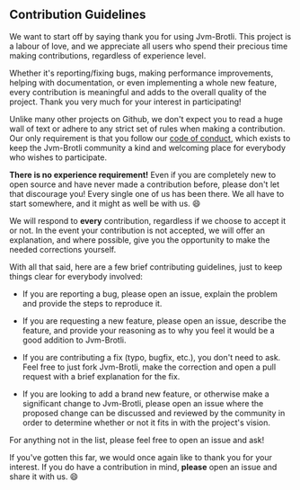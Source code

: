 ## Contribution Guidelines

We want to start off by saying thank you for using Jvm-Brotli. This project is a labour of love, and we appreciate all users who spend their precious time making contributions, regardless of experience level.
 
Whether it's reporting/fixing bugs, making performance improvements, helping with documentation, or even implementing a whole new feature, every contribution is meaningful and adds to the overall quality of the project. Thank you very much for your interest in participating!
 
Unlike many other projects on Github, we don't expect you to read a huge wall of text or adhere to any strict set of rules when making a contribution. Our only requirement is that you follow our [code of conduct](https://github.com/nixxcode/jvm-brotli/blob/master/CODE_OF_CONDUCT.md), which exists to keep the Jvm-Brotli community a kind and welcoming place for everybody who wishes to participate.

**There is no experience requirement!** Even if you are completely new to open source and have never made a contribution before, please don't let that discourage you! Every single one of us has been there. We all have to start somewhere, and it might as well be with us. :smile:

We will respond to **every** contribution, regardless if we choose to accept it or not. In the event your contribution is not accepted, we will offer an explanation, and where possible, give you the opportunity to make the needed corrections yourself.

With all that said, here are a few brief contributing guidelines, just to keep things clear for everybody involved:

- If you are reporting a bug, please open an issue, explain the problem and provide the steps to reproduce it.

- If you are requesting a new feature, please open an issue, describe the feature, and provide your reasoning as to why you feel it would be a good addition to Jvm-Brotli.

- If you are contributing a fix (typo, bugfix, etc.), you don't need to ask. Feel free to just fork Jvm-Brotli, make the correction and open a pull request with a brief explanation for the fix.

- If you are looking to add a brand new feature, or otherwise make a significant change to Jvm-Brotli, please open an issue where the proposed change can be discussed and reviewed by the community in order to determine whether or not it fits in with the project's vision.

For anything not in the list, please feel free to open an issue and ask! 

If you've gotten this far, we would once again like to thank you for your interest. If you do have a contribution in mind, **please** open an issue and share it with us. :smile: